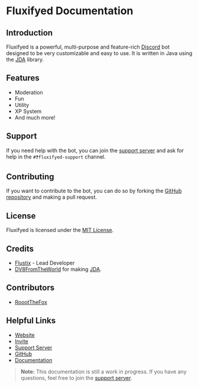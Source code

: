 # Fluxifyed Documentation

## Introduction

Fluxifyed is a powerful, multi-purpose and feature-rich [Discord](https://discord.com) bot designed to be very customizable and easy to use.
It is written in Java using the [JDA](https://github.com/DV8FromTheWorld/JDA) library.

## Features
- Moderation
- Fun
- Utility
- XP System
- And much more!

## Support
If you need help with the bot, you can join the [support server](https://fluxifyed.foxes4life.net/discord) and ask for help in the `#❓fluxifyed-support` channel.

## Contributing
If you want to contribute to the bot, you can do so by forking the [GitHub repository](https://github.com/Fluxifyed/Fluxifyed) and making a pull request.

## License
Fluxifyed is licensed under the [MIT License](https://github.com/Fluxifyed/Fluxifyed/blob/main/LICENSE).

## Credits
- [Flustix](https://github.com/Flustix) - Lead Developer
- [DV8FromTheWorld](https://github.com/DV8FromTheWorld) for making [JDA](https://github.com/DV8FromTheWorld/JDA).

## Contributors
- [RoootTheFox](https://github.com/RoootTheFox)

## Helpful Links
- [Website](https://fluxifyed.foxes4life.net)
- [Invite](https://fluxifyed.foxes4life.net/invite)
- [Support Server](https://fluxifyed.foxes4life.net/discord)
- [GitHub](https://github.com/Fluxifyed/Fluxifyed)
- [Documentation](https://fluxifyed.foxes4life.net/docs)

> **Note:** This documentation is still a work in progress. If you have any questions, feel free to join the [support server](https://discord.gg/GaKKeWg).